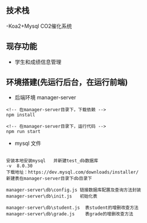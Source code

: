 
## 技术栈
-Koa2+Mysql CO2催化系统

## 现存功能
- 学生和成绩信息管理

## 环境搭建(先运行后台，在运行前端)
- 后端环境 manager-server

```
<!-- 在manager-server目录下，下载依赖 -->
npm install

<!-- 在manager-server目录下，运行代码 -->
npm run start
```


- mysql 文件
```

安装本地安装mysql   并新建test_db数据库
-v  8.0.30
下载地址：https://dev.mysql.com/downloads/installer/
新建表在manager-server目录下db目录下  

manager-server\db\config.js 链接数据库配置及查询方法封装
manager-server\db\init.js   初始化表

manager-server\db\student.js  表student的增删改查方法
manager-server\db\grade.js    表grade的增删改查方法
```

